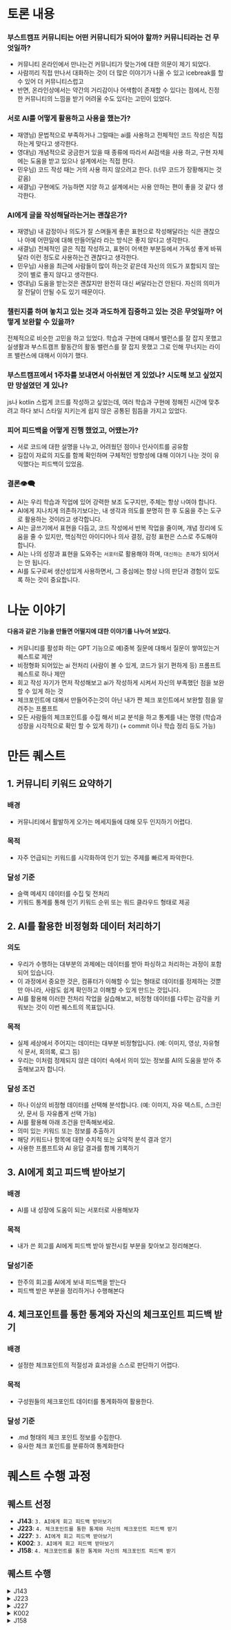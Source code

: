 # 토론 내용
### 부스트캠프 커뮤니티는 어떤 커뮤니티가 되어야 할까? 커뮤니티라는 건 무엇일까?
* 커뮤니티 온라인에서 만나는건 커뮤니티가 맞는가에 대한 의문이 제기 되었다.
* 사람끼리 직접 만나서 대화하는 것이 더 많은 이야기가 나올 수 있고 icebreak를 할 수 있어 더 커뮤니티스럽고
* 반면, 온라인상에서는 약간의 거리감이나 어색함이 존재할 수 있다는 점에서, 진정한 커뮤니티의 느낌을 받기 어려울 수도 있다는 고민이 있었다.

### 서로 AI를 어떻게 활용하고 사용을 했는가?
- 재영님) 문법적으로 부족하거나 그럴때는 ai를 사용하고 전체적인 코드 작성은 직접 하는게 맞다고 생각한다.
- 영대님) 개념적으로 궁금한거 있을 때 종류에 따라서 AI검색을 사용 하고, 구현 자체에는 도움을 받고 있으나 설계에서는 직접 한다.
- 민우님) 코드 작성 때는 거의 사용 하지 않으려고 한다. (너무 코드가 장황해지는 것 같음)
- 새결님) 구현에도 가능하면 지양 하고 설계에서는 사용 안하는 편이 좋을 것 같다 생각한다.

### AI에게 글을 작성해달라는거는 괜찮은가?
- 재영님) 내 감정이나 의도가 잘 스며들게 좋은 표현으로 작성해달라는 식은 괜찮으나 아예 어떤일에 대해 만들어달라 라는 방식은 좋지 않다고 생각한다.
- 새결님) 전체적인 글은 직접 작성하고, 표현이 어색한 부분등에서 가독성 좋게 바꿔 달라 이런 정도로 사용하는건 괜찮다고 생각한다.
- 민우님) 사용을 최근에 사람들이 많이 하는것 같은데 자신의 의도가 포함되지 않는 것이 별로 좋지 않다고 생각한다. 
- 영대님) 도움을 받는것은 괜찮지만 완전히 대신 써달라는건 안된다. 자신의 의미가 잘 전달이 안될 수도 있기 때문이다.

### 챌린지를 하며 놓치고 있는 것과 과도하게 집중하고 있는 것은 무엇일까? 어떻게 보완할 수 있을까?
전체적으로 비슷한 고민을 하고 있었다.
학습과 구현에 대해서 밸런스를 잘 잡지 못했고 실생활과 부스트캠프 활동간의 활동 밸런스를 잘 잡지 못했고 그로 인해 무너지는 라이프 밸런스에 대해서 이야기 했다.

### 부스트캠프에서 1주차를 보내면서 아쉬웠던 게 있었나? 시도해 보고 싶었지만 망설였던 게 있나?
js나 kotlin 스럽게 코드를 작성하고 싶었는데, 여러 학습과 구현에 정해진 시간에 맞추려고 하다 보니 스타일 지키는게 쉽지 않은 공통된 힘듬을 가지고 있었다.

### 피어 피드백을 어떻게 진행 했었고, 어땠는가?
* 서로 코드에 대한 설명을 나누고, 어려웠던 점이나 인사이트를 공유함
* 길잡이 자료의 지도를 함께 확인하며 구체적인 방향성에 대해 이야기 나눈 것이 유익했다는 피드백이 있었음.

### 결론👁️‍🗨️
- AI는 우리 학습과 작업에 있어 강력한 보조 도구지만, 주체는 항상 `나`여야 합니다.
- AI에게 지나치게 의존하기보다는, 내 생각과 의도를 분명히 한 후 도움을 주는 도구로 활용하는 것이라고 생각합니다.
- AI는 글쓰기에서 표현을 다듬고, 코드 작성에서 반복 작업을 줄이며, 개념 정리에 도움을 줄 수 있지만, 핵심적인 아이디어나 의사 결정, 감정 표현은 스스로 주도해야 합니다.
- AI는 나의 성장과 표현을 도와주는 `서포터`로 활용해야 하며, `대신하는 존재`가 되어서는 안 됩니다.
- AI를 도구로써 생산성있게 사용하면서, 그 중심에는 항상 나의 판단과 경험이 있도록 하는 것이 중요합니다.

# 나눈 이야기
#### 다음과 같은 기능을 만들면 어떨지에 대한 이야기를 나누어 보았다.
- 커뮤니티를 활성화 하는 GPT 기능으로  예)중복 질문에 대해서 질문이 쌓여있는거 퀘스트로 제안
- 비정형화 되어있는 ai 전처리 (사람이 볼 수 있게, 코드가 읽기 편하게 등) 프롬프트 퀘스트로 하나 제안
- 회고 작성 자기가 먼저 작성해보고 ai가 작성하게 시켜서 자신의 부족했던 점을 보완 할 수 있게 하는 것
- 체크포인트에 대해서 만들어주는것이 아닌 내가 짠 체크 포인트에서 보완할 점을 알려주는 프롬프트
- 모든 사람들의 체크포인트를 수집 해서 비교 분석을 하고 통계를 내는 명령 (학습과 성장을 시각적으로 확인 할 수 있게 하기) (+ commit 이나 학습 정리 등도 가능)

# 만든 퀘스트 
## 1. 커뮤니티 키워드 요약하기
### 배경 
- 커뮤니티에서 활발하게 오가는 메세지들에 대해 모두 인지하기 어렵다.
### 목적 
- 자주 언급되는 키워드를 시각화하여 인기 있는 주제를 빠르게 파악한다.
### 달성 기준  
- 슬랙 메세지 데이터를 수집 및 전처리
- 키워드 통계를 통해 인기 키워드 순위 또는 워드 클라우드 형태로 제공

## 2. AI를 활용한 비정형화 데이터 처리하기
### 의도
- 우리가 수행하는 대부분의 과제에는 데이터를 받아 파싱하고 처리하는 과정이 포함되어 있습니다.
- 이 과정에서 중요한 것은, 컴퓨터가 이해할 수 있는 형태로 데이터를 정제하는 것뿐만 아니라, 사람도 쉽게 확인하고 이해할 수 있게 만드는 것입니다.
- AI를 활용해 이러한 전처리 작업을 실습해보고, 비정형 데이터를 다루는 감각을 키워보는 것이 이번 퀘스트의 목표입니다.

### 목적
- 실제 세상에서 주어지는 데이터는 대부분 비정형입니다. (예: 이미지, 영상, 자유형식 문서, 회의록, 로그 등)
- 우리는 이처럼 정제되지 않은 데이터 속에서 의미 있는 정보를 AI의 도움을 받아 추출해보고자 합니다.

### 달성 조건
- 하나 이상의 비정형 데이터를 선택해 분석합니다. (예: 이미지, 자유 텍스트, 스크린샷, 문서 등 자유롭게 선택 가능)
- AI를 활용해 아래 조건을 만족해보세요.
- 의미 있는 키워드 또는 정보를 추출하기
- 해당 키워드나 항목에 대한 수치적 또는 요약적 분석 결과 얻기
- 사용한 프롬프트와 AI 응답 결과를 함께 기록하기

## 3. AI에게 회고 피드백 받아보기
### 배경 
- AI를 내 성장에 도움이 되는 서포터로 사용해보자
### 목적 
- 내가 쓴 회고를 AI에게 피드백 받아 발전시킬 부분을 찾아보고 정리해본다.
### 달성기준
- 한주의 회고를 AI에게 보내 피드백을 받는다
- 피드백 받은 부분을 정리하거나 수행해본다

## 4. 체크포인트를 통한 통계와 자신의 체크포인트 피드백 받기
### 배경 
- 설정한 체크포인트의 적절성과 효과성을 스스로 판단하기 어렵다.
### 목적 
- 구성원들의 체크포인트 데이터를 통계화하여 활용한다.
### 달성 기준
- .md 형태의 체크 포인트 정보를 수집한다.
- 유사한 체크 포인트를 분류하여 통계화한다


# 퀘스트 수행 과정

## 퀘스트 선정
- **J143**: `3. AI에게 회고 피드백 받아보기`
- **J223**: `4. 체크포인트를 통한 통계와 자신의 체크포인트 피드백 받기`
- **J227**: `3. AI에게 회고 피드백 받아보기`
- **K002**: `3. AI에게 회고 피드백 받아보기`
- **J158**: `4. 체크포인트를 통한 통계와 자신의 체크포인트 피드백 받기`

## 퀘스트 수행
<details>
<summary>J143</summary>

</details>

<details>
<summary>J223</summary>

</details>

<details>
<summary>J227</summary>

- 저는 1주차 활동을 진행하고 작성한 회고를 AI에게 주어 피드백을 받아보았습니다.
- 처음에는 그냥 "내가 작성한 회고에 대해서 피드백을 줘" 라고 물어봤더니, 약간 부족한 듯한 피드백을 받았습니다.
- 글의 표현력에 대한 피드백도 받고 싶었지만, 이 외에도 글의 내용, 추가하면 좋을 부분에 대한 의견도 받으면 좋을 것 같다는 생각이 들었습니다.
- AI 프롬프트에 대해서 더 알아보았더니, AI가 맡을 역할, 질문의 맥락, 데이터의 입력 내용과 원하는 출력을 명시해주는 것이 좋다는 것을 배웠습니다.
- AI에게 "글을 읽고 적절한 피드백을 해줄 수 있는 글쓰기 선생님"의 역할을 주고, 잘했던 점, 개선이 필요한 점 그리고 추가하면 좋을 점을 출력해달라고 요청하였습니다.
- 그 결과 다음과 같은 피드백을 얻을 수 있었습니다:

```
  - 내 의견을 조금 더 직접적이고 자연스럽게 표현하기
  - 자기 성찰을 살짝 더 구체화해보기, 느낀 점을 더 자세히 표현하기
  - 오타 수정하기 (헉... ㅠㅠ)
  - 다음에는 어떻게 활동을 진행할 것인지 구체적인 예시를 들어서 실현해보기
```

- 이번 릴레이 프로젝트를 통해 배운 점: 프롬프트를 약간 더 조심스럽게, 자세히 작성해주면 AI를 더 효과적으로 사용할 수 있다.
- 다음주에 실행해 볼 계획: AI를 통해서 학습해야 할 내용을 자세히 정리해보고, 회고 도중에도 다음에 실행할 예시를 하나 정도 들어보기


</details>

<details>
<summary>K002</summary>
7일차 미션에 아래와 같이 간단한 회고를 작성했습니다.  

오늘 미션을 하며 야크털을 털실 뭉치정도 깎은 것 같습니다. 학습할 내용을 잘 구분하고 상세히 정하는 것이
필요하다는 것도 느꼈습니다. 미션을 하며 잠을 늦게 자서 컨디션 유지가 쉽지 않은 것 같습니다. 오늘도 일찍 자야겠다고 생각했는데
벌써 새벽 3시가 넘었네요. 내일은 컨디션을 위해 반드시 적어도 새벽 2시에 자야겠습니다.

그리고 ChatGPT에게 회고에대한 피드백을 달라고 했습니다. 받은 피드백은 아래와 같습니다.

✅ 잘한 점
자기 성찰이 구체적이에요

"야크털을 털실 뭉치 정도 깎은 것 같습니다."
이 비유는 재밌고 직관적이에요. 복잡하고 본질과 거리가 있는 작업에 시간과 에너지를 들였다는 걸 유머 있게 표현해서 회고에 생동감이 있어요.

문제 인식과 학습 방향 설정이 좋습니다

"학습할 내용을 잘 구분하고 상세히 정하는 것이 필요하다는 것도 느꼈습니다."
무엇이 부족했는지 파악했고, 다음 미션에서 어떻게 개선할지 방향을 제시했어요. 이런 메타인지 능력은 성장에 정말 중요한 자질이에요.

자기 관리에 대한 고민이 드러나요

"오늘도 일찍 자야겠다고 생각했는데 벌써 새벽 3시가 넘었네요."
스스로 컨디션 문제를 인식하고, 개선하려는 의지가 보여서 좋아요. 단순한 다짐이 아니라 시간까지 명시적으로 정했다는 점에서 실행력도 기대돼요.

🔍 개선하면 더 좋을 점
구체적인 원인 분석이 추가되면 좋아요
예: 왜 학습할 내용을 잘 구분하지 못했는가? 어떤 지점에서 흐트러졌는가?
→ 이런 질문을 던지면 더 깊이 있는 회고가 되고, 반복을 줄일 수 있어요.

행동 계획이 조금 더 명확하면 좋습니다

"적어도 새벽 2시에 자야겠습니다."
좋지만, 어떻게 2시에 자게 만들 건지 간단한 전략을 덧붙이면 실천 가능성이 훨씬 높아요.
예: "1시 30분에는 작업을 멈추고 정리한다" 같은 행동 기준이 있으면 좋겠어요.

🌟 총평
성찰 → 문제 인식 → 다짐의 흐름이 자연스럽고 진정성이 있어요. 단순한 일기 느낌이 아니라, 다음에 더 잘하기 위한 회고로 기능하고 있다는 점에서 이미 굉장히 잘 쓰고 계신 겁니다. 다음 회고에서는 “어떤 선택이 야크털이었는지”를 구체화하고, 수면 전략도 함께 실험해보면 더 멋질 거예요.

위 피드백을 바탕으로 아래와 같이 수정했습니다.

오늘 미션을 하며 야크털을 털실 뭉치정도 깎은 것 같습니다. 파일관리의 목적이나 최소 요구조건은 굳이 학습하지 않아도 될 것 같습니다.
(전공책의 파일관리 부분을 읽으며 야크털을 더 깎으려다 멈춘 것이 다행이려나요.) 학습할 내용을 잘 구분하고 상세히 정하는 것이
필요하다는 것도 느꼈습니다. 미션을 하며 잠을 늦게 자서 컨디션 유지가 쉽지 않은 것 같습니다. 늦게 잠->졸림->낮잠->미션할 시간 부족->늦게 잠
이 패턴이 반복되네요. 오늘도 일찍 자야겠다고 생각했는데
벌써 새벽 3시가 넘었네요. 내일은 컨디션을 위해 적어도 새벽 2시에 자기 위해 1시 30분에 하던 것까지만 정리하고 자야겠습니다.
  
</details>

<details>
<summary>J158</summary>
  
# Day06
이번 미션에서 동료분들의 체크리스트를 보면서 나의 체크리스트가 많이 부족하다고 느끼게 되었습니다. 실제로 AI를 활용한 통계로도 미흡하거나 작성하지 못한 부분을 확인할 수 있었습니다.
다음 미션부터는 해야할일을 구체적인 항목으로 나눠서 작성하여 이번 미션에서 미흡한 부분을 보완하고자 합니다.

## ✅ 비교 통계표

| 항목 구분       | 주요 세부 항목                        | 팀 동료 리스트 상세도             | 나의 리스트 상세도       | 설명                     |
| ----------- | ------------------------------- | ------------------------ | ---------------- | ---------------------- |
| 사전 학습    | 객체지향 개념, 클래스/객체, 프로토타입, SOLID   | 매우 자세함 (정의 + 개념 + 구조 학습) | 충분히 포함됨 (요약 중심)  | 동료는 SOLID까지 포함하여 더 구조적 |
| 게임 룰 정리  | 캐릭터 규칙, 배치, 공격, 종료조건            | ✅ 자세히 정리                 | ✅ 간단 정리          | 둘 다 충실하게 반영함           |
| 구조 설계    | 디렉토리 분리, 모듈 분리, 역할 할당           | ✅ 디렉토리/모듈 역할까지 명확히       | ❌ 디렉토리/모듈 구조 미기술 | 동료가 더 구체적인 설계 기반 있음    |
| 클래스 설계  | Board, Character, GameManager 등 | ✅ 다이어그램, 역할 정리 포함        | ✅ 클래스 항목 포함      | 동료는 시각화 설계까지 진행함       |
| 캐릭터별 분석  | 각 캐릭터 능력/제약                     | ✅ 상세 규칙, 스톤, 능력 다수 정리    | ✅ 기본 규칙 정리       | 동료가 이동/공격 알고리즘까지 고려함   |
| 테스트 설계   | 단위 테스트, 예외 테스트                  | ✅ 테스트 케이스 항목 포함          | ❌ 미포함            | 동료가 테스트에 대한 계획이 명확함    |
| 입출력 처리   | Input/Renderer 모듈 설계            | ✅ I/O 책임 분리 기술           | ✅ Main 객체로 처리 기술 | 둘 다 방향성은 있지만 동료가 더 명확  |
| 게임 루프    | 루프 흐름 / 예외처리 / 종료조건             | ✅ 컴퓨터 턴, 종료조건 설계 포함      | ❌ 컴퓨터 턴/종료조건 미포함 | 동료가 턴 흐름을 더 깊게 설계함     |
| 예외 상황 분석 | 형식 오류, 캐릭터 없음 등                 | ✅ 입력 에러, 팀 충돌 등 포함       | ❌ 미포함            | 예외 처리 플랜이 부족           |
| 문서화      | README, 설계도, 학습정리 등             | ✅ 체크리스트, 설계 이미지 포함       | ❌ 별도 문서 없음       | 동료가 문서화를 더 철저히 함       |

## 📊 통계 요약

| 항목        | 팀 동료 수준 | 나의 수준      |
| --------- | ------- | ---------- |
| 사전 학습 깊이  | 매우 우수   | 우수         |
| 요구사항 분석   | 우수      | 우수         |
| 설계 상세도    | 매우 우수   | 보통         |
| 클래스 구조화   | 우수      | 우수         |
| 캐릭터 구현 계획 | 매우 우수   | 보통         |
| 테스트 설계    | 있음      | 없음         |
| I/O 구조 분리 | 있음      | 있음 (덜 구체적) |
| 게임 흐름 설계  | 있음      | 미흡         |
| 예외 시나리오   | 있음      | 없음         |
| 문서화       | 있음      | 없음         |

## 🏆 가장 이상적인 투두리스트 예시 (최종 통합 버전)

```md
# ✅ 마블 보드게임 최적의 투두리스트

## 1. 객체지향 개념 학습
- [x] 클래스, 인스턴스, 객체 차이 정리
- [x] 캡슐화, 상속, 다형성 개념 정리
- [x] JS에서 클래스 vs 프로토타입 차이 학습
- [x] SOLID 원칙 요약 (SRP, LSP 등)

## 2. 게임 규칙 분석
- [x] 캐릭터 이동/공격/HP/스톤 규칙 정리
- [x] 타노스 조건 및 스톤 훔치기 로직 정리
- [x] 각 캐릭터 이동 제약 정리
- [x] 게임 종료 조건 명시

## 3. 설계
- [x] 클래스 다이어그램 (Board, Character, GameManager 등)
- [x] 디렉토리 구조 설계 (src/characters, src/game, src/ui 등)
- [x] Position 타입 및 Board 격자 구조 설계
- [x] 캐릭터 상속 구조 설계 및 역할 정의

## 4. 구현
- [x] Character 부모 클래스 구현 (HP, attack, setPosition, etc)
- [x] 캐릭터별 클래스 구현 (Thanos, BW, HK, etc)
- [x] Board 구현 (배치, 공격, 이동, 확인 함수)
- [x] GameManager 구현 (setup, playTurn, 턴 전환)
- [x] Main 입력 루프 구현 (readline 처리)

## 5. 예외 처리 & 테스트
- [x] 위치 중복 / 턴 오류 / 입력 오류 처리
- [x] 공격 시 없는 대상 처리, 같은 팀 공격 방지
- [x] 테스트 시나리오 (생성, 이동, 공격, 제거, 스톤 탈취 등)

## 6. 보조 기능
- [x] 전체 HP 출력 ('?' 입력)
- [x] 턴 순환 및 컴퓨터 자동 입력
- [x] 게임 종료 조건 처리 및 출력

## 7. 문서화 & 리팩터링
- [x] README.md 작성 (기능/설계 요약)
- [x] 학습정리.md 작성 (OOP 개념 정리)
- [x] 기능별 커밋 관리 (gist 활용)

```
---

# Day07
오늘 미션에서는 Day06보다 체크리스트를 더욱 구체적으로 작성하려고 노력했습니다. 동료들과의 비교 통계를 통해서도 어제보다 세부적인 항목들을 기록했다는 점을 확인할 수 있었습니다.
또한, 한 동료 분께서 이번 미션에서 diagrams.net을 활용해 사전 설계를 다이어그램으로 정리하신 것을 보고, 설계를 시각화하는 것의 중요성을 다시금 깨달았습니다. 저 역시 이번 미션에서는 다이어그램을 통한 설계를 미처 고려하지 못했는데, 시각화된 설계는 나 자신에게도 더 정밀한 구조를 떠올리게 하고, 다른 사람에게도 내용을 쉽게 전달할 수 있다는 점에서 매우 유용하다는 점을 배웠습니다.
이에 따라 다음 미션부터는 체크리스트에서도 부족하다고 지적된 설계 시각화 부분을 보완하여, 다이어그램 중심의 설계를 적극 반영하고자 합니다.

## ✅ 비교 통계표

| 항목 구분       | 주요 세부 항목                                       | 동료 리스트 상세도                 | 나의 리스트 상세도               | 설명                                                             |
| -------------- | ---------------------------------------------------- | --------------------------------- | ------------------------------- | ---------------------------------------------------------------- |
| 사전 학습    | 파일 시스템, 디렉토리/파일 구조, FAT, 시스템콜 이해         | ✅ 매우 자세함 (하위 구조까지 포함)  | ✅ 포함됨 (요점 중심 요약)         | 동료는 커널·FAT·inode까지 포함해 더 깊이 있게 정리함              |
| 요구사항 분석 | 명령어 정리, 기능 명세, 용량 및 포맷 제한 등 분석            | ✅ 세부 명령/예외 조건까지 정리      | ✅ 명령어 중심 정리                | 둘 다 명령 위주 정리, 동료는 경계 케이스까지 분석함               |
| 설계         | 기능 분할 설계, CLI 흐름, 모듈 역할 구분                   | ✅ 기능 흐름도 및 구조 설계 이미지 포함 | ⚠️ 항목은 있지만 시각화/모듈 설계 없음 | 동료가 흐름도/역할 분리까지 상세 설계함                           |
|  기능 구현    | init, makedir, create, read, list, export/import 구현 | ✅ 전체 구현                        | ✅ 전체 구현                      | 구현 자체는 동등함, 코드 구조 설계는 동료가 더 명확함              |
| 영속성       | myfs.dat 저장/복원, revive 함수, Map 변환 처리            | ✅ 파일 구조 분리(myfs.dat/dir/info) | ✅ 단일 파일(myfs.dat) 사용        | 동료는 파일 종류 분리 설계, 나는 하나의 JSON으로 저장 처리        |
| 단위 테스트  | Jest 테스트 구성, 정상/예외 케이스 테스트 작성             | ✅ 각 기능 별 케이스, 커버리지 확인   | ✅ 대부분 구현, 일부 미흡            | 테스트 항목은 구현, 예외 처리나 삭제 기능 테스트는 미흡함         |
| 테스트 설계  | 테스트 순서 계획, 함수 우선순위, 커버리지 전략              | ✅ 계획 수립 및 커버리지 수치 목표     | ⚠️ 일부 항목만 있음                | 테스트 계획은 동료가 더 명확히 문서화함                            |
| 입력 처리    | 명령어 파싱, 인자 개수 체크, 에러 처리 로직                 | ✅ 상세 예외 처리                    | ✅ 기본적인 토큰 분리               | 동료는 인자 수 오류/포맷 오류에 더 철저한 메시지 처리              |
| 출력 처리    | 출력 메시지 형식 통일, 성공/오류 응답                     | ✅ 정형화된 출력 설계                | ✅ 명령어에 따른 출력 작성          | 둘 다 명령어별 응답을 잘 구성했음                                |
| 문서화       | README, 학습정리, 클래스/기능 구조도                     | ✅ 설계 이미지, 체크리스트 포함        | ⚠️ 단순 README.md만 작성성               | 동료는 구조 다이어그램까지 포함해 더 풍부한 문서화                 |


## ✅ 최종 체크리스트
```
### \[사전 학습]
- [x] 파일 시스템 구조 (inode, 디렉토리, 블록)
- [x] 파일 I/O와 시스템콜 이해
- [x] FAT 구조와 동작 방식
- [x] 가상 메모리 & 인메모리 구현 의미

### \[요구사항 분석]

- [x] CLI 명령어 명세 정리
- [x] import/export 명령어 흐름 파악
- [x] 인메모리 vs 영속성 요구사항 비교

### \[설계]

- [x] CLI ↔ 파서 ↔ FS 흐름 설계
- [x] 파일/디렉토리 자료구조 정의
- [x] save/load 시 JSON 포맷 설계
- [x] 오류 처리 설계 (없는 경로, 용량 초과 등)

### \[구현]

- [x] init, makedir, create, read, list
- [x] saveState, loadState, reviveDirectory
- [x] import, export (호스트 파일 연동)

### \[단위 테스트]

- [x] Jest 설치 및 실행
- [x] 정상 케이스 테스트
- [x] 에러/예외 상황 테스트
- [x] 영속성 테스트 (파일 저장/불러오기)
- [x] 커버리지 측정 및 CI 연동 (선택)
```

## 🔍 **종합 분석**

* 구현 파트는 핵심 기능(`init`, `makedir`, `create`, `read`, `list`, `영속성`) 중심으로 잘 진행되어 있으며,
* 단위 테스트도 영속성까지 테스트한 점이 우수합니다.
* 다만, `사전 학습`과 `요구사항/설계 분석`은 README.md 등에 명확하게 기술되어야 미션의 완성도로 인정받기 좋습니다.
* 특히 `import/export`, 시스템콜/파일 포맷 등은 이후 기능 확장성 측면에서도 중요합니다.
  
</details>
